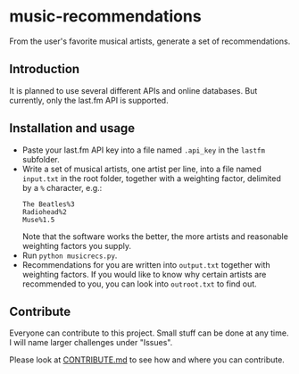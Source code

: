 # music-recommendations

From the user's favorite musical artists, generate a set of recommendations.

## Introduction

It is planned to use several different APIs and online databases. But currently, only the last.fm API is supported.

## Installation and usage

* Paste your last.fm API key into a file named `.api_key` in the `lastfm` subfolder.
* Write a set of musical artists, one artist per line, into a file named `input.txt` in the root folder, together with a weighting factor, delimited by a `%` character, e.g.:
  ```
  The Beatles%3
  Radiohead%2
  Muse%1.5
  ```
  Note that the software works the better, the more artists and reasonable weighting factors you supply.
* Run `python musicrecs.py`.
* Recommendations for you are written into `output.txt` together with weighting factors. If you would like to know why certain artists are recommended to you, you can look into `outroot.txt` to find out.

## Contribute

Everyone can contribute to this project. Small stuff can be done at any time. I will name larger challenges under "Issues".

Please look at [CONTRIBUTE.md](CONTRIBUTE.md) to see how and where you can contribute.
